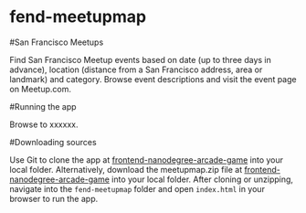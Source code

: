 # fend-meetupmap

#San Francisco Meetups

Find San Francisco Meetup events based on date (up to three days in advance), location (distance from a San Francisco address, area or landmark) and category. Browse event descriptions and visit the event page on Meetup.com.

#Running the app

Browse to xxxxxx.

#Downloading sources

Use Git to clone the app at [frontend-nanodegree-arcade-game](https://github.com/bertcuda/frontend-nanodegree-arcade-game) into your local folder. Alternatively, download the meetupmap.zip file at [frontend-nanodegree-arcade-game](https://github.com/bertcuda/frontend-nanodegree-arcade-game/bugs.zip) into your local folder. After cloning or unzipping, navigate into the `fend-meetupmap` folder and open `index.html` in your browser to run the app.
